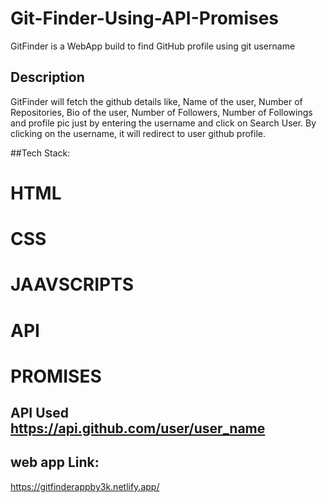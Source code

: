 # Git-Finder-Using-API-Promises
  GitFinder is a WebApp build to find GitHub profile using git username
 ## Description 
 GitFinder will fetch the github details like, Name of the user, Number of Repositories, Bio of the user, Number of Followers, Number of Followings and profile pic just by entering the username 
 and click on Search User.  By clicking on the username, it will redirect to user github profile.
 
 ##Tech Stack:
 # HTML
 # CSS
 # JAAVSCRIPTS 
 # API
 # PROMISES

## API Used https://api.github.com/user/user_name
## web app Link:
https://gitfinderappby3k.netlify.app/

